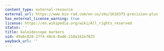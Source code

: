 ```yaml
---
content_type: external-resource
external_url: https://www.bio-rad.com/en-us/sku/1610375-precision-plus-protein-kaleidoscope-prestained-protein-standards?ID=1610375
has_external_license_warning: true
license: https://en.wikipedia.org/wiki/All_rights_reserved
status: ''
title: kaleidoscope markers
uid: 49a6c828-27f4-48c6-8a46-218a162e7823
wayback_url: ''
---
```

